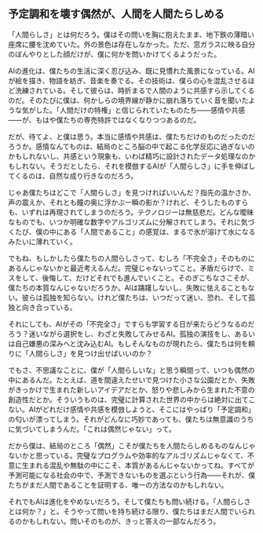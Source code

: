 ## 予定調和を壊す偶然が、人間を人間たらしめる

「人間らしさ」とは何だろう。僕はその問いを胸に抱えたまま、地下鉄の薄暗い座席に腰を沈めていた。外の景色は存在しなかった。ただ、窓ガラスに映る自分のぼんやりとした顔だけが、僕に何かを問いかけてくるようだった。

AIの進化は、僕たちの生活に深く忍び込み、既に見慣れた風景になっている。AIが絵を描き、物語を紡ぎ、音楽を奏でる。その技術は、僕らの心を混乱させるほど洗練されている。そして彼らは、時折まるで人間のように共感すら示してくるのだ。そのたびに僕は、何かしらの境界線が静かに崩れ落ちていく音を聞いたような気がした。「人間だけの特権」と信じられていたものたち――感情や共感――が、もはや僕たちの専売特許ではなくなりつつあるのだ。

だが、待てよ、と僕は思う。本当に感情や共感は、僕たちだけのものだったのだろうか。感情なんてものは、結局のところ脳の中で起こる化学反応に過ぎないのかもしれないし、共感という現象も、いわば精巧に設計されたデータ処理なのかもしれない。そうだとしたら、それを模倣するAIが「人間らしさ」に手を伸ばしてくるのは、自然な成り行きなのだろう。

じゃあ僕たちはどこで「人間らしさ」を見つければいいんだ？指先の温かさか、声の震えか、それとも瞳の奥に浮かぶ一瞬の影か？けれど、そうしたものすらも、いずれは再現されてしまうのだろう。テクノロジーは無慈悲だ。どんな曖昧なものでも、いつか明確な数字やアルゴリズムに分解されてしまう。それに気づくたび、僕の中にある「人間であること」の感覚は、まるで氷が溶けて水になるみたいに薄れていく。

でもね、もしかしたら僕たちの人間らしさって、むしろ「不完全さ」そのものにあるんじゃないかと最近考えるんだ。完璧じゃないってこと。矛盾だらけで、ミスをして、後悔して、だけどそれでも進んでいくこと。そのぎこちなさこそが、僕たちの本質なんじゃないだろうか。AIは躊躇しないし、失敗に怯えることもない。彼らは孤独を知らない。けれど僕たちは、いつだって迷い、恐れ、そして孤独と向き合っている。

それにしても、AIがその「不完全さ」ですらも学習する日が来たらどうなるのだろう？迷いながら選択をし、わざと失敗してみせるAI。孤独の演技をし、あるいは自己嫌悪の深みへと沈み込むAI。もしそんなものが現れたら、僕たちは何を頼りに「人間らしさ」を見つけ出せばいいのか？

でもさ、不思議なことに、僕が「人間らしいな」と思う瞬間って、いつも偶然の中にあるんだ。たとえば、道を間違えたせいで見つけた小さな公園だとか、失敗がきっかけで生まれた新しいアイデアだとか、怒りや悲しみから生まれた不意の創造性だとか。そういうものは、完璧に計算された世界の中からは絶対に出てこない。AIがどれだけ感情や共感を模倣しようと、そこにはやっぱり「予定調和」の匂いが漂ってしまう。それがどんなに巧妙であっても、僕たちは無意識のうちに気づいてしまうんだ。「これは偶然じゃない」って。

だから僕は、結局のところ「偶然」こそが僕たちを人間たらしめるものなんじゃないかと思っている。完璧なプログラムや効率的なアルゴリズムじゃなくて、不意に生まれる混乱や無駄の中にこそ、本質があるんじゃないかってね。すべてが予測可能になる社会の中で、予測できないものを選ぶという行為――それが、僕たちがまだ人間であることを証明する、唯一の方法なのかもしれない。

それでもAIは進化をやめないだろう。そして僕たちも問い続ける。「人間らしさとは何か？」と。そうやって問いを持ち続ける限り、僕たちはまだ人間でいられるのかもしれない。問いそのものが、きっと答えの一部なんだろう。